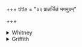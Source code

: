 +++
title = "०२ प्रातर्जितं भगमुग्रम्"

+++

<details><summary>Whitney</summary>

### Translation
2. The early-conquering formidable Bhaga do we call, the son of Aditi  
who is disposer (*vidhartár*), to whom every one that thinks himself  
weak \[or\] strong, ⌊to whom even the king⌋ says: "apportion \[me\] a  
portion."

### Notes
*Bhakṣi* in **d** might also be 1st sing. mid. of the *s*-aorist, 'may I  
obtain' (so Weber, etc.); the comm. explains it both ways. Again all the  
other texts, including Ppp., have *huvema* for *havāmahe* in **a**; the  
Anukr. ignores the metrical irregularity caused by our reading. ⌊Note  
the play on the god's name: 'portion' is *bhága*.⌋
</details>

<details><summary>Griffith</summary>

We all strong Bhaga, conqueror in the morning, the son of Aditi, the great Disposer, Whom each who deems himself poor, strong and mighty, a king, addresses thus, Grant thou my portion!
</details>

